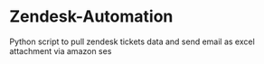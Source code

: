 # Zendesk-Automation
Python script to pull zendesk tickets data and send email as excel attachment via amazon ses 
